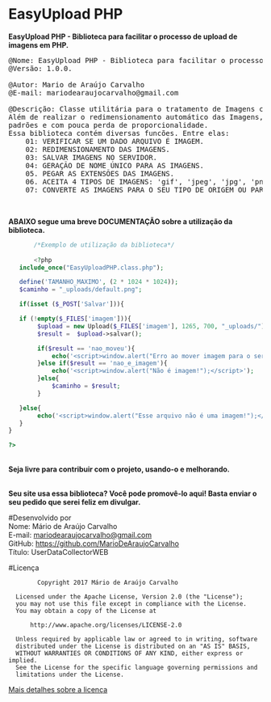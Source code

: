 # EasyUpload PHP
<strong>EasyUpload PHP - Biblioteca para facilitar o processo de upload de imagens em PHP.</strong>

<pre>
@Nome: EasyUpload PHP - Biblioteca para facilitar o processo de upload de imagens em PHP.
@Versão: 1.0.0.

@Autor: Mario de Araújo Carvalho 
@E-mail: mariodearaujocarvalho@gmail.com

@Descrição: Classe utilitária para o tratamento de Imagens com direferentes tipos e dimensões.
Além de realizar o redimensionamento automático das Imagens, afim de trabalhar com dimensões
padrões e com pouca perda de proporcionalidade.
Essa biblioteca contém diversas funcões. Entre elas:
	01: VERIFICAR SE UM DADO ARQUIVO É IMAGEM.
	02: REDIMENSIONAMENTO DAS IMAGENS.
	03: SALVAR IMAGENS NO SERVIDOR.
	04: GERAÇÃO DE NOME ÚNICO PARA AS IMAGENS.
	05. PEGAR AS EXTENSÕES DAS IMAGENS. 
	06. ACEITA 4 TIPOS DE IMAGENS: 'gif', 'jpeg', 'jpg', 'png';
	07: CONVERTE AS IMAGENS PARA O SEU TIPO DE ORIGEM OU PARA UM TIPO PADRÃO CASO DESEJADO
	

</pre>

<b>ABAIXO segue uma breve DOCUMENTAÇÃO sobre a utilização da biblioteca.</b>

 ```php
		/*Exemplo de utilização da biblioteca*/
	
		<?php
	include_once("EasyUploadPHP.class.php");

	define('TAMANHO_MAXIMO', (2 * 1024 * 1024));
	$caminho = "_uploads/default.png";

	if(isset ($_POST['Salvar'])){

	if (!empty($_FILES['imagem'])){
		 $upload = new Upload($_FILES['imagem'], 1265, 700, "_uploads/");
		 $result =  $upload->salvar();

		 if($result == 'nao_moveu'){
			 echo('<script>window.alert("Erro ao mover imagem para o servidor!");</script>');
		 }else if($result == 'nao_e_imagem'){
			 echo('<script>window.alert("Não é imagem!");</script>');
		 }else{
			 $caminho = $result;
		 }

	}else{
		 echo('<script>window.alert("Esse arquivo não é uma imagem!");</script>');
	}
}

?>
  ```
  
  </br>
  <b>Seja livre para contribuir com o projeto, usando-o e melhorando.</b>
  </br>
  </br>

<b>Seu site usa essa biblioteca? Você pode promovê-lo aqui! Basta enviar o seu pedido que serei feliz em divulgar.</b>

#Desenvolvido por<br>
Nome: Mário de Araújo Carvalho<br> 
E-mail: mariodearaujocarvalho@gmail.com<br>
GitHub: https://github.com/MarioDeAraujoCarvalho<br>
Título: UserDataCollectorWEB
<br>

#Licença
``` 
        Copyright 2017 Mário de Araújo Carvalho
 
  Licensed under the Apache License, Version 2.0 (the "License");
  you may not use this file except in compliance with the License.
  You may obtain a copy of the License at
 
      http://www.apache.org/licenses/LICENSE-2.0
 
  Unless required by applicable law or agreed to in writing, software
  distributed under the License is distributed on an "AS IS" BASIS,
  WITHOUT WARRANTIES OR CONDITIONS OF ANY KIND, either express or implied.
  See the License for the specific language governing permissions and
  limitations under the License.

````

<a href="https://github.com/MarioDeAraujoCarvalho/EasyUploadPHP/blob/master/LICENSE" target="_blank">Mais detalhes sobre a licença</a>
